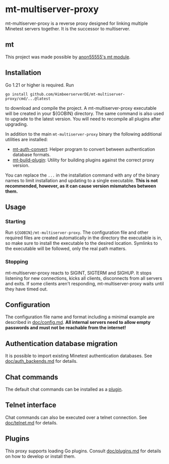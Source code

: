 # mt-multiserver-proxy

mt-multiserver-proxy is a reverse proxy designed for linking
multiple Minetest servers together. It is the successor to multiserver.

## mt
This project was made possible by [anon55555's mt module](https://github.com/anon55555/mt).

## Installation
Go 1.21 or higher is required. Run

```
go install github.com/HimbeerserverDE/mt-multiserver-proxy/cmd/...@latest
```

to download and compile the project. A mt-multiserver-proxy executable
will be created in your ${GOBIN} directory. The same command is also
used to upgrade to the latest version. You will need to recompile
all plugins after upgrading.

In addition to the main `mt-multiserver-proxy` binary the following
additional utilities are installed:

* [mt-auth-convert](https://github.com/HimbeerserverDE/mt-multiserver-proxy/blob/main/doc/auth_backends.md#mt-auth-convert): Helper program to convert between authentication database formats.
* [mt-build-plugin](https://github.com/HimbeerserverDE/mt-multiserver-proxy/blob/main/doc/plugins.md#automatic-version-management): Utility for building plugins against the correct proxy version.

You can replace the `...` in the installation command
with any of the binary names to limit installation and updating
to a single executable. **This is not recommended, however,
as it can cause version mismatches between them.**

## Usage

### Starting
Run `${GOBIN}/mt-multiserver-proxy`. The configuration file and other required
files are created automatically in the directory the executable is in,
so make sure to install the executable to the desired location.
Symlinks to the executable will be followed, only the real path matters.

### Stopping
mt-multiserver-proxy reacts to SIGINT, SIGTERM and SIGHUP. It stops listening
for new connections, kicks all clients, disconnects from all servers
and exits. If some clients aren't responding, mt-multiserver-proxy waits until
they have timed out.

## Configuration
The configuration file name and format including a minimal example
are described in [doc/config.md](https://github.com/HimbeerserverDE/mt-multiserver-proxy/blob/main/doc/config.md).
**All internal servers need to allow empty passwords
and must not be reachable from the internet!**

## Authentication database migration
It is possible to import existing Minetest authentication databases.
See [doc/auth_backends.md](https://github.com/HimbeerserverDE/mt-multiserver-proxy/blob/main/doc/auth_backends.md)
for details.

## Chat commands
The default chat commands can be installed as a [plugin](https://github.com/HimbeerserverDE/mt-multiserver-chatcommands).

## Telnet interface
Chat commands can also be executed over a telnet connection.
See [doc/telnet.md](https://github.com/HimbeerserverDE/mt-multiserver-proxy/blob/main/doc/telnet.md)
for details.

## Plugins
This proxy supports loading Go plugins.
Consult [doc/plugins.md](https://github.com/HimbeerserverDE/mt-multiserver-proxy/blob/main/doc/plugins.md)
for details on how to develop or install them.
